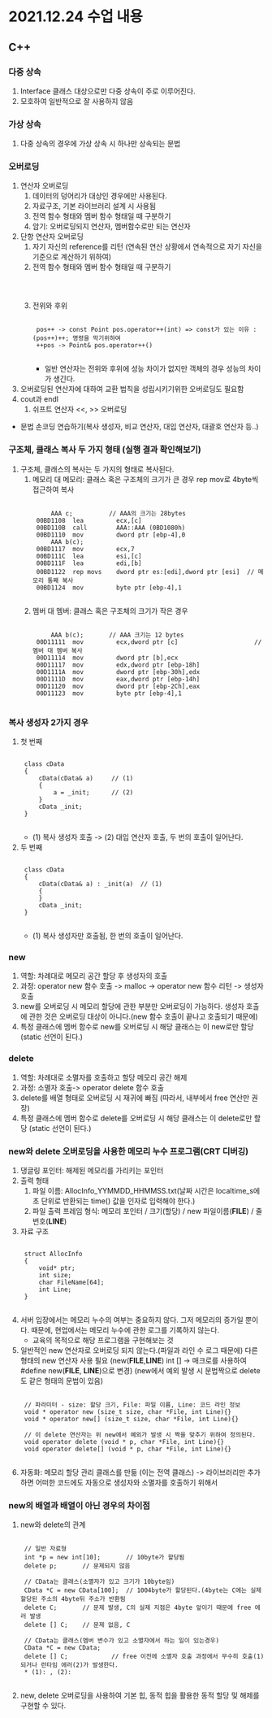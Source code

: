 # 2021.12.24 수업 내용
## C++
### 다중 상속
1. Interface 클래스 대상으로만 다중 상속이 주로 이루어진다.
2. 모호하여 일반적으로 잘 사용하지 않음

### 가상 상속
1. 다중 상속의 경우에 가상 상속 시 하나만 상속되는 문법

### 오버로딩
1. 연산자 오버로딩
    1) 데이터의 덩어리가 대상인 경우에만 사용된다.
    2) 자료구조, 기본 라이브러리 설계 시 사용됨
    3) 전역 함수 형태와 멤버 함수 형태일 때 구분하기
    4) 암기: 오버로딩되지 연산자, 멤버함수로만 되는 연산자
2. 단항 연산자 오버로딩
    1) 자기 자신의 reference를 리턴 (연속된 연산 상황에서 연속적으로 자기 자신을 기준으로 계산하기 위하여)
    2) 전역 함수 형태와 멤버 함수 형태일 때 구분하기
        <pre><code>        
        </code></pre>
    3) 전위와 후위
        <pre><code>
        pos++ -> const Point pos.operator++(int) => const가 있는 이유 : (pos++)++; 명령을 막기위하여
        ++pos -> Point& pos.operator++()
        </code></pre>
        * 일반 연산자는 전위와 후위에 성능 차이가 없지만 객체의 경우 성능의 차이가 생긴다.
3. 오버로딩된 연산자에 대하여 교환 법칙을 성립시키기위한 오버로딩도 필요함
4. cout과 endl
    1) 쉬프트 연산자 <<, >> 오버로딩        
* 문법 손코딩 연습하기(복사 생성자, 비교 연산자, 대입 연산자, 대괄호 연산자 등..)

### 구조체, 클래스 복사 두 가지 형태 (실행 결과 확인해보기)
1. 구조체, 클래스의 복사는 두 가지의 형태로 복사된다.
    1) 메모리 대 메모리: 클래스 혹은 구조체의 크기가 큰 경우 rep mov로 4byte씩 접근하여 복사
        <pre><code>
            AAA c;          // AAA의 크기는 28bytes
        00BD1108  lea         ecx,[c]  
        00BD110B  call        AAA::AAA (0BD1080h)  
        00BD1110  mov         dword ptr [ebp-4],0  
            AAA b(c);
        00BD1117  mov         ecx,7  
        00BD111C  lea         esi,[c]  
        00BD111F  lea         edi,[b]  
        00BD1122  rep movs    dword ptr es:[edi],dword ptr [esi]  // 메모리 통째 복사
        00BD1124  mov         byte ptr [ebp-4],1 
        </code></pre>
    2) 멤버 대 멤버: 클래스 혹은 구조체의 크기가 작은 경우
        <pre><code>
            AAA b(c);       // AAA 크기는 12 bytes
        00D11111  mov         ecx,dword ptr [c]                     // 멤버 대 멤버 복사
        00D11114  mov         dword ptr [b],ecx  
        00D11117  mov         edx,dword ptr [ebp-18h]  
        00D1111A  mov         dword ptr [ebp-30h],edx  
        00D1111D  mov         eax,dword ptr [ebp-14h]  
        00D11120  mov         dword ptr [ebp-2Ch],eax  
        00D11123  mov         byte ptr [ebp-4],1  
        </code></pre>

### 복사 생성자 2가지 경우
1. 첫 번째
    <pre><code>
    class cData
    {
        cData(cData& a)     // (1)
        {
            a = _init;      // (2)
        }
        cData _init;
    }
    </code></pre>
    * (1) 복사 생성자 호출 -> (2) 대입 연산자 호출, 두 번의 호출이 일어난다.
2. 두 번째 
    <pre><code>
    class cData
    {
        cData(cData& a) : _init(a)  // (1)
        {
        }
        cData _init;
    }
    </code></pre>
    * (1) 복사 생성자만 호출됨, 한 번의 호출이 일어난다.

### new
1. 역할: 차례대로 메모리 공간 할당 후 생성자의 호출 
2. 과정: operator new 함수 호출 -> malloc -> operator new 함수 리턴 -> 생성자 호출
3. new를 오버로딩 시 메모리 할당에 관한 부분만 오버로딩이 가능하다. 생성자 호출에 관한 것은 오버로딩 대상이 아니다.(new 함수 호출이 끝나고 호출되기 때문에)
4. 특정 클래스에 멤버 함수로 new를 오버로딩 시 해당 클래스는 이 new로만 할당 (static 선언이 된다.)

### delete
1. 역할: 차례대로 소멸자를 호출하고 할당 메모리 공간 해제
2. 과정: 소멸자 호출-> operator delete 함수 호출
3. delete를 배열 형태로 오버로딩 시 재귀에 빠짐 (따라서, 내부에서 free 연산만 권장)
4. 특정 클래스에 멤버 함수로 delete를 오버로딩 시 해당 클래스는 이 delete로만 할당 (static 선언이 된다.) 


### new와 delete 오버로딩을 사용한 메모리 누수 프로그램(CRT 디버깅)
1. 댕글링 포인터: 해제된 메모리를 가리키는 포인터
2. 출력 형태
    1) 파일 이름: AllocInfo_YYMMDD_HHMMSS.txt(날짜 시간은 localtime_s에 초 단위로 반환되는 time() 값을 인자로 입력해야 한다.)
    2) 파일 출력 프레임 형식: 메모리 포인터 / 크기(할당) / new 파일이름(__FILE__) / 줄번호(__LINE__)
3. 자료 구조
    <pre><code>
    struct AllocInfo
    {
        void* ptr;
        int size;
        char FileName[64];
        int Line;
    }
    </code></pre>
4. 서버 입장에서는 메모리 누수의 여부는 중요하지 않다. 그저 메모리의 증가일 뿐이다. 때문에, 현업에서는 메모리 누수에 관한 로그를 기록하지 않는다.
    * 교육의 목적으로 해당 프로그램을 구현해보는 것
5. 일반적인 new 연산자로 오버로딩 되지 않는다.(파일과 라인 수 로그 때문에) 다른 형태의 new 연산자 사용 필요 (new(__FILE__,__LINE__) int [] -> 매크로를 사용하여 #define new(__FILE__, __LINE__)으로 변경) (new에서 예외 발생 시 문법짝으로 delete도 같은 형태의 문법이 있음)
    <pre><code>
    // 파라미터 - size: 할당 크기, File: 파일 이름, Line: 코드 라인 정보
    void * operator new (size_t size, char *File, int Line){}
    void * operator new[] (size_t size, char *File, int Line){}

    // 이 delete 연산자는 위 new에서 예외가 발생 시 짝을 맞추기 위하여 정의된다.
    void operator delete (void * p, char *File, int Line){}
    void operator delete[] (void * p, char *File, int Line){}
    </code></pre>
6. 자동화: 메모리 할당 관리 클래스를 만듦 (이는 전역 클래스) -> 라이브러리만 추가하면 어떠한 코드에도 자동으로 생성자와 소멸자를 호출하기 위해서 

### new의 배열과 배열이 아닌 경우의 차이점
1. new와 delete의 관계
    <pre><code>
    // 일반 자료형
    int *p = new int[10];       // 10byte가 할당됨
    delete p;       // 문제되지 않음
    
    // CData는 클래스(소멸자가 있고 크기가 10byte임)
    CData *C = new CData[100];  // 1004byte가 할당된다.(4byte는 C에는 실제 할당된 주소의 4byte뒤 주소가 반환됨
    delete C;       // 문제 발생, C의 실제 지점은 4byte 앞이기 때문에 free 에러 발생
    delete [] C;    // 문제 없음, C   
    
    // CData는 클래스(멤버 변수가 있고 소멸자에서 하는 일이 있는경우)
    CData *C = new CData;   
    delete [] C;            // free 이전에 소멸자 호출 과정에서 무수히 호출(1)되거나 런타임 에러(2)가 발생한다.
    * (1): , (2): 
    </code></pre>
2. new, delete 오버로딩을 사용하여 기본 힙, 동적 힙을 활용한 동적 할당 및 해제를 구현할 수 있다. 
